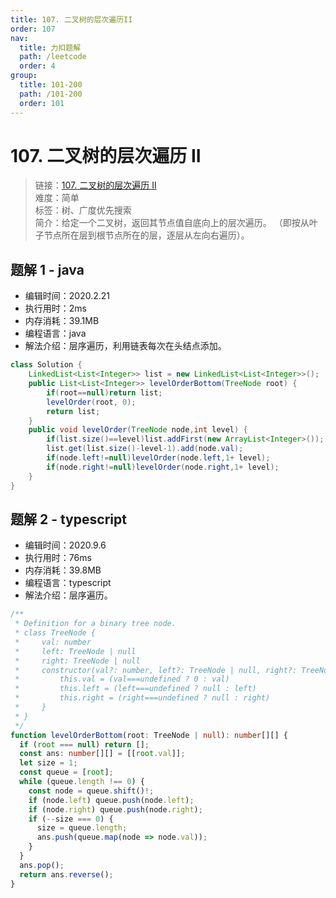 ```yaml
---
title: 107. 二叉树的层次遍历II
order: 107
nav:
  title: 力扣题解
  path: /leetcode
  order: 4
group:
  title: 101-200
  path: /101-200
  order: 101
---
```


# 107. 二叉树的层次遍历 II

> 链接：[107. 二叉树的层次遍历 II](https://leetcode-cn.com/problems/binary-tree-level-order-traversal-ii/)  
> 难度：简单  
> 标签：树、广度优先搜索  
> 简介：给定一个二叉树，返回其节点值自底向上的层次遍历。 （即按从叶子节点所在层到根节点所在的层，逐层从左向右遍历）。

## 题解 1 - java

- 编辑时间：2020.2.21
- 执行用时：2ms
- 内存消耗：39.1MB
- 编程语言：java
- 解法介绍：层序遍历，利用链表每次在头结点添加。

```java
class Solution {
	LinkedList<List<Integer>> list = new LinkedList<List<Integer>>();
    public List<List<Integer>> levelOrderBottom(TreeNode root) {
        if(root==null)return list;
        levelOrder(root, 0);
        return list;
    }
    public void levelOrder(TreeNode node,int level) {
    	if(list.size()==level)list.addFirst(new ArrayList<Integer>());
    	list.get(list.size()-level-1).add(node.val);
    	if(node.left!=null)levelOrder(node.left,1+ level);
    	if(node.right!=null)levelOrder(node.right,1+ level);
    }
}
```

## 题解 2 - typescript

- 编辑时间：2020.9.6
- 执行用时：76ms
- 内存消耗：39.8MB
- 编程语言：typescript
- 解法介绍：层序遍历。

```typescript
/**
 * Definition for a binary tree node.
 * class TreeNode {
 *     val: number
 *     left: TreeNode | null
 *     right: TreeNode | null
 *     constructor(val?: number, left?: TreeNode | null, right?: TreeNode | null) {
 *         this.val = (val===undefined ? 0 : val)
 *         this.left = (left===undefined ? null : left)
 *         this.right = (right===undefined ? null : right)
 *     }
 * }
 */
function levelOrderBottom(root: TreeNode | null): number[][] {
  if (root === null) return [];
  const ans: number[][] = [[root.val]];
  let size = 1;
  const queue = [root];
  while (queue.length !== 0) {
    const node = queue.shift()!;
    if (node.left) queue.push(node.left);
    if (node.right) queue.push(node.right);
    if (--size === 0) {
      size = queue.length;
      ans.push(queue.map(node => node.val));
    }
  }
  ans.pop();
  return ans.reverse();
}
```
